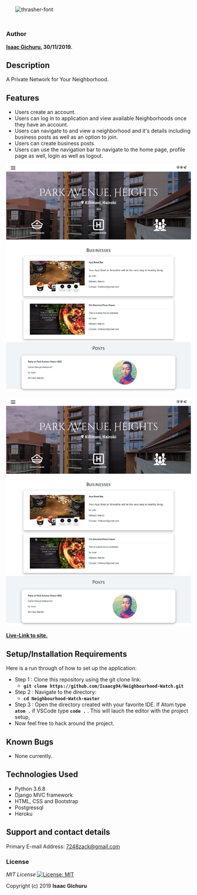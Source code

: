 <img src="https://fontmeme.com/permalink/191203/e6384428c94c2588cf834334b4192550.png" alt="thrasher-font"
                border="0" style="padding: 5%;" class="img-fluid">
### Author
 **[Isaac Gichuru.](https://github.com/Isaacg94) 30/11/2019.**

## Description

A Private Network for Your Neighborhood.



## Features
* Users create an account.
* Users can log in to application and view available Neighborhoods once they have an account.
* Users can navigate to and view a neighborhood and it's details including business posts as well as an option to join.
* Users can create business posts.
* Users can use the navigation bar to navigate to the home page, profile page as well, login as well as logout.


![alt text](static/images/screencapture-127-0-0-1-8000-neighborhood-3-2019-12-03-19_29_25.png)

![alt text](static/images/screencapture-127-0-0-1-8000-neighborhood-3-2019-12-03-19_29_25.png)



**[Live-Link to site.](https://linkapp-by-isaac.herokuapp.com/)**



<!-- # Specifications


## BDD
| Behavior            | Input                         | Output                        |
| ------------------- | ----------------------------- | ----------------------------- |
| Users can sign up for an account | Input credentials in the registration form then click Sign Up | Users are prompted to login into their account |
| Users can view projects posted by other users | Click on a specific project's review button | When clicked, users are navigated to another page where they can post a review of the project |
| Users can view the full live site of a posted project | Click on the 'Go to Site' button | Users are directed to the live site of the posted project |
| Users can view and edit their profiles | Click on profile in the side navigation | Users are directed to their profile page with their posted projects displayed as well as their profile information and an option to edit it |
| Users can search projects | Click on the search icon on the navigation bar, type in a given project-title and press Enter | User will be able to view projects with that title | -->


## Setup/Installation Requirements
Here is a run through of how to set up the application:
* Step 1 : Clone this repository using the git clone link:
  * **`git clone https://github.com/Isaacg94/Neighbourhood-Watch.git`**
* Step 2 : Navigate to the directory:
  * **`cd Neighbourhood-Watch-master`**
* Step 3 : Open the directory created with your favorite IDE. If Atom type **`atom .`** if VSCode type **`code .`** . This will lauch the editor with the project setup,
* Now feel free to hack around the project.

## Known Bugs
* None currently.


## Technologies Used

- Python 3.6.8
- Django MVC framework
- HTML, CSS and Bootstrap
- Postgressql
- Heroku

## Support and contact details

Primary E-mail Address: 7248zack@gmail.com

### License
*MIT License* [![License: MIT](https://img.shields.io/badge/License-MIT-yellow.svg)](license/MIT)

Copyright (c) 2019 **Isaac Gichuru**